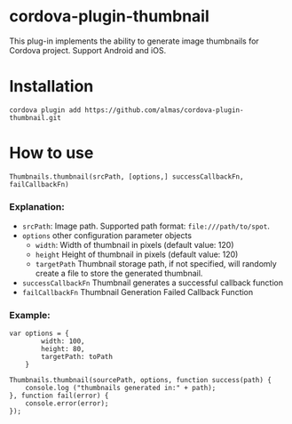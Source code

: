 # cordova-plugin-thumbnail

This plug-in implements the ability to generate image thumbnails for Cordova project. Support Android and iOS.

# Installation

```
cordova plugin add https://github.com/almas/cordova-plugin-thumbnail.git
```

# How to use

`Thumbnails.thumbnail(srcPath, [options,] successCallbackFn, ​​failCallbackFn)`

### Explanation:

- `srcPath`: Image path. Supported path format: `file:///path/to/spot`.
- `options` other configuration parameter objects
  - `width`: Width of thumbnail in pixels (default value: 120)
  - `height` Height of thumbnail in pixels (default value: 120)
  - `targetPath` Thumbnail storage path, if not specified, will randomly create a file to store the generated thumbnail.
- `successCallbackFn` Thumbnail generates a successful callback function
- `failCallbackFn` Thumbnail Generation Failed Callback Function

### Example:

```
var options = {
        width: 100,
        height: 80,
        targetPath: toPath
    }

Thumbnails.thumbnail(sourcePath, options, function success(path) {
    console.log ("thumbnails generated in:" + path);
}, function fail(error) {
    console.error(error);
});
```

